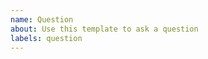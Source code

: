 ```yaml
---
name: Question
about: Use this template to ask a question
labels: question
---
```


<!-- This is a template for questions. You are free to use any format you like. -->
